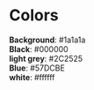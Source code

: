 # Colors <br>
**Background**: #1a1a1a <br>
**Black**: #000000 <br>
**light grey**: #2C2525 <br>
**Blue**: #57DCBE <br>
**white**: #ffffff
